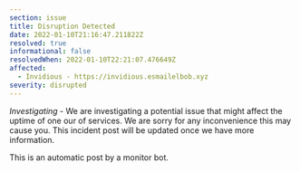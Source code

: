 ```yaml
---
section: issue
title: Disruption Detected
date: 2022-01-10T21:16:47.211822Z
resolved: true
informational: false
resolvedWhen: 2022-01-10T22:21:07.476649Z
affected:
  - Invidious - https://invidious.esmailelbob.xyz
severity: disrupted
---
```

*Investigating* - We are investigating a potential issue that might affect the uptime of one our of services. We are sorry for any inconvenience this may cause you. This incident post will be updated once we have more information.

This is an automatic post by a monitor bot.
        